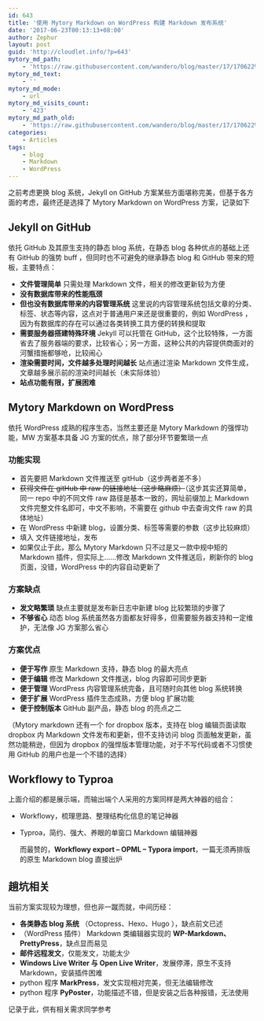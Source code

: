 ```yaml
---
id: 643
title: '使用 Mytory Markdown on WordPress 构建 Markdown 发布系统'
date: '2017-06-23T00:13:13+08:00'
author: Zephur
layout: post
guid: 'http://cloudlet.info/?p=643'
mytory_md_path:
    - 'https://raw.githubusercontent.com/wandero/blog/master/17/170622%20%E4%BD%BF%E7%94%A8%20Mytory%20Markdown%20on%20Wordpress%20%E6%9E%84%E5%BB%BA%20Markdown%20%E5%8F%91%E5%B8%83%E7%B3%BB%E7%BB%9F.md'
mytory_md_text:
    - ''
mytory_md_mode:
    - url
mytory_md_visits_count:
    - '423'
mytory_md_path_old:
    - 'https://raw.githubusercontent.com/wandero/blog/master/17/170622%20%E4%BD%BF%E7%94%A8%20Mytory%20Markdown%20on%20Wordpress%20%E6%9E%84%E5%BB%BA%20Markdown%20%E5%8F%91%E5%B8%83%E7%B3%BB%E7%BB%9F.md'
categories:
    - Articles
tags:
    - blog
    - Markdown
    - WordPress
---
```


之前考虑更换 blog 系统，Jekyll on GitHub 方案某些方面堪称完美，但基于各方面的考虑，最终还是选择了 Mytory Markdown on WordPress 方案，记录如下

<!-- more -->

## Jekyll on GitHub

依托 GitHub 及其原生支持的静态 blog 系统，在静态 blog 各种优点的基础上还有 GitHub 的强势 buff ，但同时也不可避免的继承静态 blog 和 GitHub 带来的短板，主要特点：

- **文件管理简单** 只需处理 Markdown 文件，相关的修改更新较为方便
- **没有数据库带来的性能瓶颈**
- **但也没有数据库带来的内容管理系统** 这里说的内容管理系统包括文章的分类、标签、状态等内容，这点对于普通用户来还是很重要的，例如 WordPress ，因为有数据库的存在可以通过各类转换工具方便的转换和提取
- **需要服务器搭建特殊环境** Jekyll 可以托管在 GitHub，这个比较特殊，一方面省去了服务器端的要求，比较省心；另一方面，这种公共的内容提供商面对的河蟹措施都够呛，比较闹心
- **渲染需要时间，文件越多处理时间越长** 站点通过渲染 Markdown 文件生成，文章越多展示前的渲染时间越长（未实际体验）
- **站点功能有限，扩展困难**

## Mytory Markdown on WordPress

依托 WordPress 成熟的程序生态，当然主要还是 Mytory Markdown 的强悍功能，MW 方案基本具备 JG 方案的优点，除了部分环节要繁琐一点

### 功能实现

- 首先要把 Markdown 文件推送至 gitHub（这步两者差不多）
- <del>获得文件在 gitHub 中 raw 的链接地址（这步略麻烦）</del>（这步其实还算简单，同一 repo 中的不同文件 raw 路径是基本一致的，网址前缀加上 Markdown 文件完整文件名即可，中文不影响，不需要在 github 中去查询文件 raw 的具体地址）
- 在 WordPress 中新建 blog，设置分类、标签等需要的参数（这步比较麻烦）
- 填入 文件链接地址，发布
- 如果仅止于此，那么 Mytory Markdown 只不过是又一款中规中矩的 Markdown 插件，但实际上……修改 Markdown 文件推送后，刷新你的 blog 页面，没错，WordPress 中的内容自动更新了

### 方案缺点

- **发文略繁琐** 缺点主要就是发布新日志中新建 blog 比较繁琐的步骤了
- **不够省心** 动态 blog 系统虽然各方面都友好得多，但需要服务器支持和一定维护，无法像 JG 方案那么省心

### 方案优点

- **便于写作** 原生 Markdown 支持，静态 blog 的最大亮点
- **便于编辑** 修改 Markdown 文件推送，blog 内容即可同步更新
- **便于管理** WordPress 内容管理系统完备，且可随时向其他 blog 系统转换
- **便于扩展** WordPress 插件生态成熟，方便 blog 扩展功能
- **便于控制版本** GitHub 副产品，静态 blog 的亮点之二

（Mytory markdown 还有一个 for dropbox 版本，支持在 blog 编辑页面读取 dropbox 内 Markdown 文件发布和更新，但不支持访问 blog 页面触发更新，虽然功能稍逊，但因为 dropbox 的强悍版本管理功能，对于不写代码或者不习惯使用 GitHub 的用户也是一个不错的选择）

## Workflowy to Typroa

上面介绍的都是展示端，而输出端个人采用的方案同样是两大神器的组合：

- Workflowy，梳理思路、整理结构化信息的笔记神器
- Typroa，简约、强大、养眼的单窗口 Markdown 编辑神器
  
    而最赞的，**Workflowy export – OPML – Typora import**，一篇无须再排版的原生 Markdown blog 直接出炉

## 趟坑相关

当前方案实现较为理想，但也非一蹴而就，中间历经：

- **各类静态 blog 系统** （Octopress、Hexo、Hugo ），缺点前文已述
- （WordPress 插件） Markdown 类编辑器实现的 **WP-Markdown、PrettyPress**，缺点显而易见
- **邮件远程发文**，仅能发文，功能太少
- **Windows Live Writer 与 Open Live Writer**，发展停滞，原生不支持 Markdown，安装插件困难
- python 程序 **MarkPress**，发文实现相对完美，但无法编辑修改
- python 程序 **PyPoster**，功能描述不错，但是安装之后各种报错，无法使用

记录于此，供有相关需求同学参考